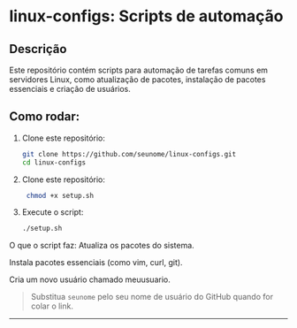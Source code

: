 # linux-configs: Scripts de automação

## Descrição
Este repositório contém scripts para automação de tarefas comuns em servidores Linux, como atualização de pacotes, instalação de pacotes essenciais e criação de usuários.

## Como rodar:
1. Clone este repositório:
   ```bash
   git clone https://github.com/seunome/linux-configs.git
   cd linux-configs

2. Clone este repositório:
   ```bash
    chmod +x setup.sh

3. Execute o script:
   ```bash
   ./setup.sh

O que o script faz:
Atualiza os pacotes do sistema.

Instala pacotes essenciais (como vim, curl, git).

Cria um novo usuário chamado meuusuario.


> Substitua `seunome` pelo seu nome de usuário do GitHub quando for colar o link.

---
